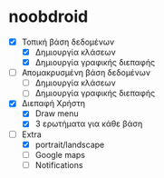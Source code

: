 # noobdroid

- [X] Τοπική βάση δεδομένων
  - [X] Δημιουργία κλάσεων
  - [X] Δημιουργία γραφικής διεπαφής
- [ ] Απομακρυσμένη βάση δεδομένων
  - [ ] Δημιουργία κλάσεων
  - [ ] Δημιουργία γραφικής διεπαφής
- [X] Διεπαφή Χρήστη
  - [X] Draw menu
  - [X] 3 ερωτήματα για κάθε βάση
- [ ] Extra
  - [X] portrait/landscape
  - [ ] Google maps
  - [ ] Notifications
